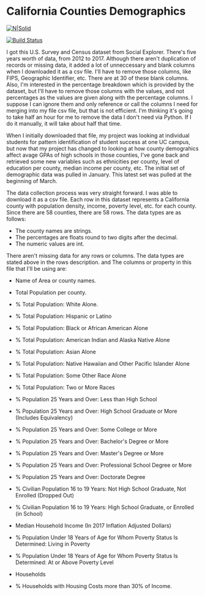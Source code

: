 # California Counties Demographics

[![N|Solid](https://cldup.com/dTxpPi9lDf.thumb.png)](https://nodesource.com/products/nsolid)

[![Build Status](https://travis-ci.org/joemccann/dillinger.svg?branch=master)](https://travis-ci.org/joemccann/dillinger)


I got this U.S. Survey and Census dataset from Social Explorer. There's five years worth of data, from 2012 to 2017. Although there aren't duplication of records or missing data, it added a lot of unneccessary and blank columns when I downloaded it as a csv file. I'll have to remove those columns, like FIPS, Geographic Identifier, etc. There are at 30 of these blank columns. Also, I'm interested in the percentage breakdown which is provided by the dataset, but I'll have to remove those columns with the values, and not percentages as the values are given along with the percentage columns. I suppose I can ignore them and only reference or call the columns I need for merging into my file csv file, but that is not efficient. I'm thinking it's going to take half an hour for me to remove the data I don't need via Python. If I do it manually, it will take about half that time. 

When I initially downloaded that file, my project was looking at individual students for pattern identification of student success at one UC campus, but now that my project has changed to looking at how county demograhics affect avage GPAs of high schools in those counties, I've gone back and retrieved some new variables such as ethnicities per county, level of education per county, median income per county, etc. The initial set of demographic data was pulled in January. This latest set was pulled at the beginning of March.

The data collection process was very straight forward. I was able to download it as a csv file. Each row in this dataset represents a California county with population density, income, poverty level, etc. for each county. Since there are 58 counties, there are 58 rows. The data types are as follows:
- The county names are strings.
- The percentages are floats round to two digits after the decimal.
- The numeric values are int.

There aren't missing data for any rows or columns. The data types are stated above in the rows description. and The columns or property in this file that I'll be using are:
- Name of Area or county names.   
- Total Population per county. 
- % Total Population: White Alone. 
- % Total Population: Hispanic or Latino
- % Total Population: Black or African American Alone
- % Total Population: American Indian and Alaska Native Alone
- % Total Population: Asian Alone
- % Total Population: Native Hawaiian and Other Pacific Islander Alone
- % Total Population: Some Other Race Alone
- % Total Population: Two or More Races
- % Population 25 Years and Over: Less than High School
- % Population 25 Years and Over: High School Graduate or More (Includes Equivalency)
- % Population 25 Years and Over: Some College or More
- % Population 25 Years and Over: Bachelor's Degree or More
- % Population 25 Years and Over: Master's Degree or More
- % Population 25 Years and Over: Professional School Degree or More
- % Population 25 Years and Over: Doctorate Degree
- % Civilian Population 16 to 19 Years: Not High School Graduate, Not Enrolled (Dropped Out)
- % Civilian Population 16 to 19 Years: High School Graduate, or Enrolled (in School)
- Median Household Income (In 2017 Inflation Adjusted Dollars)
- % Population Under 18 Years of Age for Whom Poverty Status Is Determined: Living in Poverty
- % Population Under 18 Years of Age for Whom Poverty Status Is Determined: At or Above Poverty Level
- Households
- % Households with Housing Costs more than 30% of Income. 





   [dill]: <https://github.com/joemccann/dillinger>
   [git-repo-url]: <https://github.com/joemccann/dillinger.git>
   [john gruber]: <http://daringfireball.net>
   [df1]: <http://daringfireball.net/projects/markdown/>
   [markdown-it]: <https://github.com/markdown-it/markdown-it>
   [Ace Editor]: <http://ace.ajax.org>
   [node.js]: <http://nodejs.org>
   [Twitter Bootstrap]: <http://twitter.github.com/bootstrap/>
   [jQuery]: <http://jquery.com>
   [@tjholowaychuk]: <http://twitter.com/tjholowaychuk>
   [express]: <http://expressjs.com>
   [AngularJS]: <http://angularjs.org>
   [Gulp]: <http://gulpjs.com>

   [PlDb]: <https://github.com/joemccann/dillinger/tree/master/plugins/dropbox/README.md>
   [PlGh]: <https://github.com/joemccann/dillinger/tree/master/plugins/github/README.md>
   [PlGd]: <https://github.com/joemccann/dillinger/tree/master/plugins/googledrive/README.md>
   [PlOd]: <https://github.com/joemccann/dillinger/tree/master/plugins/onedrive/README.md>
   [PlMe]: <https://github.com/joemccann/dillinger/tree/master/plugins/medium/README.md>
   [PlGa]: <https://github.com/RahulHP/dillinger/blob/master/plugins/googleanalytics/README.md>
